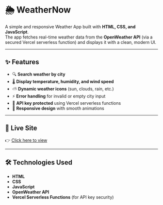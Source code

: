 # 🌦️ WeatherNow  

A simple and responsive Weather App built with **HTML, CSS, and JavaScript**.  
The app fetches real-time weather data from the **OpenWeather API** (via a secured Vercel serverless function) and displays it with a clean, modern UI.  

---

## ✨ Features  

- 🔍 **Search weather by city**  
- 🌡️ **Display temperature, humidity, and wind speed**  
- ⛅ **Dynamic weather icons** (sun, clouds, rain, etc.)  
- ⚡ **Error handling** for invalid or empty city input  
- 💾 **API key protected** using Vercel serverless functions  
- 📱 **Responsive design** with smooth animations  

---

## 🚀 Live Site  

👉 [Click here to view](https://weather-app-lac-five-34.vercel.app/)  

---

## 🛠️ Technologies Used

- **HTML**  
- **CSS**  
- **JavaScript**  
- **OpenWeather API**  
- **Vercel Serverless Functions** (for API key security)  
